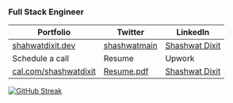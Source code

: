 <h3>Full Stack Engineer</h3>

| Portfolio | Twitter | LinkedIn |
|-|-|-|
| [shahwatdixit.dev](https://shashwatdixit.dev) | [shashwatmain](https://www.twitter.com/shashwatmain) | [Shashwat Dixit](https://linkedin.com/in/dixitshashwat) |
| Schedule a call | Resume | Upwork |
| [cal.com/shashwatdixit](https://cal.com/shashwatdixit) | [Resume.pdf](https://raw.githubusercontent.com/shashwat-dixit/shashwat-dixit/master/Resume_Instahyre.pdf) | [Shashwat Dixit](https://www.upwork.com/freelancers/~0133f09a530ebac0a3) |

[![GitHub Streak](https://github-readme-streak-stats.herokuapp.com?user=shashwat-dixit&theme=tokyonight)](https://git.io/streak-stats)
